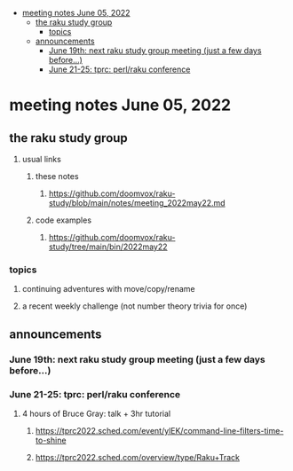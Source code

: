 - [meeting notes June 05, 2022](#org1f44d24)
  - [the raku study group](#org98c7935)
    - [topics](#orgd98ee8b)
  - [announcements](#orgfcbbbfe)
    - [June 19th: next raku study group meeting (just a few days before&#x2026;)](#org42a5dcc)
    - [June 21-25: tprc: perl/raku conference](#org8cff8b9)


<a id="org1f44d24"></a>

# meeting notes June 05, 2022


<a id="org98c7935"></a>

## the raku study group

1.  usual links

    1.  these notes
    
        1.  <https://github.com/doomvox/raku-study/blob/main/notes/meeting_2022may22.md>
    
    2.  code examples
    
        1.  <https://github.com/doomvox/raku-study/tree/main/bin/2022may22>


<a id="orgd98ee8b"></a>

### topics

1.  continuing adventures with move/copy/rename

2.  a recent weekly challenge (not number theory trivia for once)


<a id="orgfcbbbfe"></a>

## announcements


<a id="org42a5dcc"></a>

### June 19th: next raku study group meeting (just a few days before&#x2026;)


<a id="org8cff8b9"></a>

### June 21-25: tprc: perl/raku conference

1.  4 hours of Bruce Gray: talk + 3hr tutorial

    1.  <https://tprc2022.sched.com/event/ylEK/command-line-filters-time-to-shine>
    
    2.  <https://tprc2022.sched.com/overview/type/Raku+Track>
